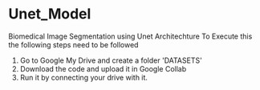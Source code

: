 # Unet_Model
Biomedical Image Segmentation using Unet Architechture 
To Execute this the following steps need to be followed 
1. Go to Google My Drive and create a folder 'DATASETS'
2. Download the code and upload it in Google Collab
3. Run it by connecting your drive with it. 
